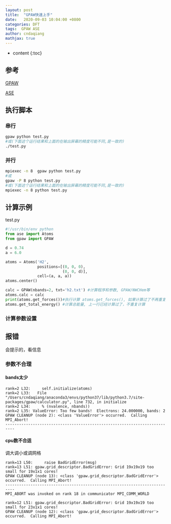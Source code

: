 ```yaml
---
layout: post
title:  "GPAW快速上手"
date:   2020-09-03 10:04:00 +0800
categories: DFT
tags:  GPAW ASE
author: cndaqiang
mathjax: true
---
```

* content
{:toc}






## 参考
[GPAW](https://wiki.fysik.dtu.dk/gpaw/dev/platforms/Linux/centos.html)

[ASE](https://wiki.fysik.dtu.dk/ase/)

## 执行脚本

### 串行
```bash
gpaw python test.py 
#或(下面这个运行结果和上面的在输出屏幕的精度可能不同,是一致的)
./test.py 
```

### 并行
```bash
mpiexec -n 8  gpaw python test.py
#或
gpaw -P 8 python test.py
#或(下面这个运行结果和上面的在输出屏幕的精度可能不同,是一致的)
mpiexec -n 8 python test.py 
```

## 计算示例
test.py
```python
#!/usr/bin/env python
from ase import Atoms
from gpaw import GPAW

d = 0.74
a = 6.0

atoms = Atoms('H2',
              positions=[(0, 0, 0),
                         (0, 0, d)],
              cell=(a, a, a))
atoms.center()

calc = GPAW(nbands=2, txt='h2.txt') #计算程序和参数, GPAW/NWCHem等
atoms.calc = calc
print(atoms.get_forces())#执行计算 atoms.get_forces(), 如果计算过了不再重复计算
atoms.get_total_energy() #计算总能量, 上一行已经计算过了，不重复计算
```

### 计算参数设置




## 报错
会提示的，看信息
### 参数不合理
#### bands太少
```
rank=2 L32:     self.initialize(atoms)
rank=2 L33:   File "/Users/cndaqiang/anaconda3/envs/python37/lib/python3.7/site-packages/gpaw/calculator.py", line 732, in initialize
rank=2 L34:     % (nvalence, nbands))
rank=2 L35: ValueError: Too few bands!  Electrons: 24.000000, bands: 2
GPAW CLEANUP (node 2): <class 'ValueError'> occurred.  Calling MPI_Abort!
--------------------------------------------------------------------------
```
#### cpu数不合适
调大调小或调网格
```
rank=13 L50:     raise BadGridError(msg)
rank=13 L51: gpaw.grid_descriptor.BadGridError: Grid 19x19x19 too small for 19x1x1 cores!
GPAW CLEANUP (node 13): <class 'gpaw.grid_descriptor.BadGridError'> occurred.  Calling MPI_Abort!
--------------------------------------------------------------------------
MPI_ABORT was invoked on rank 18 in communicator MPI_COMM_WORLD
```
```
rank=12 L51: gpaw.grid_descriptor.BadGridError: Grid 19x19x19 too small for 23x1x1 cores!
GPAW CLEANUP (node 12): <class 'gpaw.grid_descriptor.BadGridError'> occurred.  Calling MPI_Abort!
```